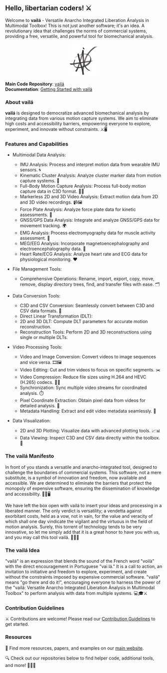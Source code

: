 ## Hello, libertarian coders! ⚔️

Welcome to **vailá** - Versatile Anarcho Integrated Liberation Ánalysis in Multimodal Toolbox! This is not just another software; it's an idea. A revolutionary idea that challenges the norms of commercial systems, providing a free, versatile, and powerful tool for biomechanical analysis.

<center>
  <img src="vaila.png" alt="vailá Logo" width="100"/>
</center>

**Main Code Repository**: [vailá](https://github.com/vaila-multimodaltoolbox/vaila)  
**Documentation**: [Getting Started with vailá](https://vaila.readthedocs.io/en/latest/)

### About vailá

**vailá** is designed to democratize advanced biomechanical analysis by integrating data from various motion capture systems. We aim to eliminate high costs and accessibility barriers, empowering everyone to explore, experiment, and innovate without constraints. ⚔️🖥️

### Features and Capabilities

- Multimodal Data Analysis:
  - IMU Analysis: Process and interpret motion data from wearable IMU sensors. 🌀
  - Kinematic Cluster Analysis: Analyze cluster marker data from motion capture systems. 🎯
  - Full-Body Motion Capture Analysis: Process full-body motion capture data in C3D format. 🕺💃
  - Markerless 2D and 3D Video Analysis: Extract motion data from 2D and 3D video recordings. 📹🖼️
  - Force Plate Analysis: Analyze force plate data for kinetic assessments. 🦶
  - GNSS/GPS Data Analysis: Integrate and analyze GNSS/GPS data for movement tracking. 🌍
  - EMG Analysis: Process electromyography data for muscle activity assessment. 💪
  - MEG/EEG Analysis: Incorporate magnetoencephalography and electroencephalography data. 🧠
  - Heart Rate/ECG Analysis: Analyze heart rate and ECG data for physiological monitoring. ❤️

- File Management Tools:
  - Comprehensive Operations: Rename, import, export, copy, move, remove, display directory trees, find, and transfer files with ease. 🗂️

- Data Conversion Tools:
  - C3D and CSV Conversion: Seamlessly convert between C3D and CSV data formats. 🔄
  - Direct Linear Transformation (DLT):
  - 2D and 3D DLT: Compute DLT parameters for accurate motion reconstruction.
  - Reconstruction Tools: Perform 2D and 3D reconstructions using single or multiple DLTs.

- Video Processing Tools:
  - Video and Image Conversion: Convert videos to image sequences and vice versa. 🎞️🖼️
  - Video Editing: Cut and trim videos to focus on specific segments. ✂️
  - Video Compression: Reduce file sizes using H.264 and HEVC (H.265) codecs. 🔄📼
  - Synchronization: Sync multiple video streams for coordinated analysis. ⏱️
  - Pixel Coordinate Extraction: Obtain pixel data from videos for detailed analysis. 🎯
  - Metadata Handling: Extract and edit video metadata seamlessly. 📝

- Data Visualization:
  - 2D and 3D Plotting: Visualize data with advanced plotting tools. 📈📊
  - Data Viewing: Inspect C3D and CSV data directly within the toolbox. 👀

### The vailá Manifesto

In front of you stands a versatile and anarcho-integrated tool, designed to challenge the boundaries of commercial systems. This software, not a mere substitute, is a symbol of innovation and freedom, now available and accessible. We are determined to eliminate the barriers that protect the monopoly of expensive software, ensuring the dissemination of knowledge and accessibility. 🏴‍☠️🖥️

We have left the box open with vailá to insert your ideas and processing in a liberated manner. The only verdict is versatility; a vendetta against exorbitant costs, held as a vow, not in vain, for the value and veracity of which shall one day vindicate the vigilant and the virtuous in the field of motion analysis. Surely, this torrent of technology tends to be very innovative, so let me simply add that it is a great honor to have you with us, and you may call this tool vailá. 🏴‍☠️💡

### The vailá Idea

"vailá" is an expression that blends the sound of the French word "voilà" with the direct encouragement in Portuguese "vai lá." It is a call to action, an invitation to initiative and freedom to explore, experiment, and create without the constraints imposed by expensive commercial software. "vailá" means "go there and do it!", encouraging everyone to harness the power of the "vailá: Versatile Anarcho Integrated Liberation Ánalysis in Multimodal Toolbox" to perform analysis with data from multiple systems. 💻🎓⚔️

### Contribution Guidelines

⚔️ Contributions are welcome! Please read our [Contribution Guidelines](https://github.com/vaila-multimodaltoolbox/vaila) to get started.

### Resources

📜 Find more resources, papers, and examples on our [main website](https://vaila-multimodaltoolbox.org).

🔍 Check out our repositories below to find helper code, additional tools, and more! 🏴‍☠️🔧
